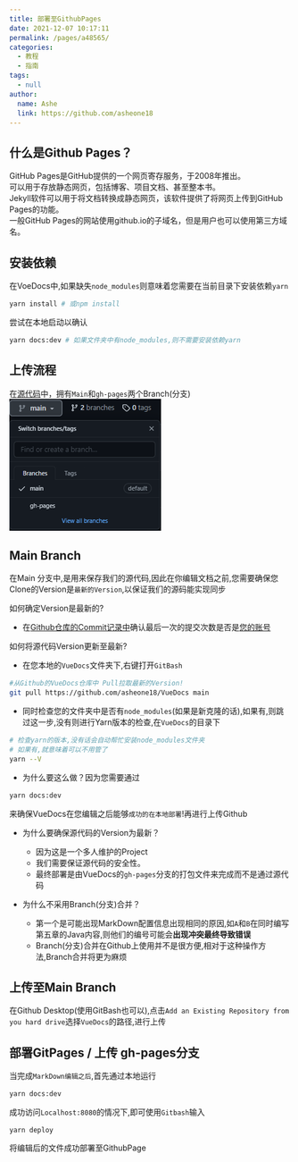 ```yaml
---
title: 部署至GithubPages
date: 2021-12-07 10:17:11
permalink: /pages/a48565/
categories:
  - 教程
  - 指南
tags:
  - null
author:
  name: Ashe
  link: https://github.com/asheone18
---
```

## 什么是Github Pages？

GitHub Pages是GitHub提供的一个网页寄存服务，于2008年推出。<br>可以用于存放静态网页，包括博客、项目文档、甚至整本书。<br>Jekyll软件可以用于将文档转换成静态网页，该软件提供了将网页上传到GitHub Pages的功能。<br>一般GitHub Pages的网站使用github.io的子域名，但是用户也可以使用第三方域名。

## 安装依赖

在VoeDocs中,如果缺失`node_modules`则意味着您需要在当前目录下安装依赖`yarn`
```bash
yarn install # 或npm install 
```
尝试在本地启动以确认
```bash
yarn docs:dev # 如果文件夹中有node_modules,则不需要安装依赖yarn
```

## 上传流程

在[源代码](https://github.com/asheone18/VueDocs)中，拥有`Main`和`gh-pages`两个Branch(分支)
![](https://raw.githubusercontent.com/AsheOne18/Image-Repository/main/Image/gitpages.png)

## Main Branch
在Main 分支中,是用来保存我们的源代码,因此在你编辑文档之前,您需要确保您Clone的Version是`最新的Version`,以保证我们的源码能实现同步

如何确定Version是最新的?

- 在[Github仓库的Commit记录中](https://github.com/AsheOne18/VueDocs/commits/main)确认最后一次的提交次数是否是[您的账号](https://github.com/)

如何将源代码Version更新至最新?
- 在您本地的`VueDocs`文件夹下,右键打开`GitBash`
```bash
#从Github的VueDocs仓库中 Pull拉取最新的Version!
git pull https://github.com/asheone18/VueDocs main 
```
- 同时检查您的文件夹中是否有`node_modules`(如果是新克隆的话),如果有,则跳过这一步,没有则进行Yarn版本的检查,在`VueDocs`的目录下
```bash
# 检查yarn的版本,没有话会自动帮忙安装node_modules文件夹
# 如果有,就意味着可以不用管了
yarn --V 
```
- 为什么要这么做？因为您需要通过
```bash
yarn docs:dev
```
来确保VueDocs在您编辑之后能够`成功的在本地部署`!再进行上传Github

- 为什么要确保源代码的Version为最新？
  - 因为这是一个多人维护的Project
  - 我们需要保证源代码的安全性。
  - 最终部署是由VueDocs的`gh-pages`分支的打包文件来完成而不是通过源代码

- 为什么不采用Branch(分支)合并？
  - 第一个是可能出现MarkDown配置信息出现相同的原因,如`A`和`B`在同时编写第五章的Java内容,则他们的编号可能会**出现冲突最终导致错误**
  - Branch(分支)合并在Github上使用并不是很方便,相对于这种操作方法,Branch合并将更为麻烦

## 上传至Main Branch
在Github Desktop(使用GitBash也可以),点击`Add an Existing Repository from you hard drive`选择`VueDocs`的路径,进行上传

## 部署GitPages / 上传 gh-pages分支
当完成`MarkDown编辑之后`,首先通过本地运行
```bash
yarn docs:dev
```
成功访问`Localhost:8080`的情况下,即可使用`Gitbash`输入
```
yarn deploy
```
将编辑后的文件成功部署至GithubPage
